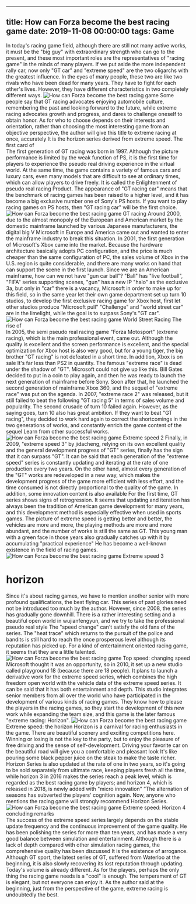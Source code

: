 
---
title: How can Forza become the best racing game
date: 2019-11-08 00:00:00
tags:  Game
---
In today's racing game field, although there are still not many active works, it must be the "big guy" with extraordinary strength who can go to the present, and these most important roles are the representatives of "racing game" in the minds of many players. If we put aside the more independent rally car, now only "GT car" and "extreme speed" are the two oligarchs with the greatest influence. In the eyes of many people, these two are like two rivals who have been dead for many years. They have to fight for each other's lives. However, they have different characteristics in two completely different ways.
![How can Forza become the best racing game](7c856f675e164b1c89c43b36460e2eb7.jpg)
Some people say that GT racing advocates enjoying automobile culture, remembering the past and looking forward to the future, while extreme racing advocates growth and progress, and dares to challenge oneself to obtain honor. As for who to choose depends on their interests and orientation, rather than choosing the most interesting game from an objective perspective, the author will give this title to extreme racing at once, accurately It is the horizon series derived from extreme speed.
The first card of      
The first generation of GT racing was born in 1997. Although the picture performance is limited by the weak function of PS, it is the first time for players to experience the pseudo real driving experience in the virtual world. At the same time, the game contains a variety of famous cars and luxury cars, even many models that are difficult to see at ordinary times, which can allow players to drive freely. It is called the Enlightenment of pseudo real racing Product. The appearance of "GT racing car" means that the benchmark of racing games has been raised to a higher level, and it has become a big exclusive number one of Sony's PS hosts. If you want to play racing games on PS hosts, then "GT racing car" will be the first choice.
![How can Forza become the best racing game](7132431e7f5249538001c56920685a92.jpg)
GT racing
Around 2000, due to the almost monopoly of the European and American market by the domestic mainframe launched by various Japanese manufacturers, the digital big V Microsoft in Europe and America came out and wanted to enter the mainframe industry to break this situation. In 2001, the first generation of Microsoft's Xbox came into the market. Because the hardware architecture basically adopts PC configuration, and the price is much cheaper than the same configuration of PC, the sales volume of Xbox in the U.S. region is quite considerable, and there are many works on hand that can support the scene in the first launch. Since we are an American mainframe, how can we not have "gun car ball"? "Ball" has "live football", "FIFA" series supporting scenes, "gun" has a new IP "halo" as the exclusive 3a, but only in "car" there is a vacancy, Microsoft in order to make up for this field, so in the same year let their own game department set up turn 10 studios, to develop the first exclusive racing game for Xbox host, first let other studios produce "Microsoft pull" "Challenge" and "world street car" are in the limelight, while the goal is to surpass Sony's "GT car".
![How can Forza become the best racing game](b9d09229796a4412ad996467be30f6b7.jpg)
World Street Racing
The rise of      
In 2005, the semi pseudo real racing game "Forza Motosport" (extreme racing), which is the main professional event, came out. Although the quality is excellent and the screen performance is excellent, and the special optimization for Xbox host is also very good, but for a young tiger, the big brother "GT racing" is not defeated in a short time. In addition, Xbox is on sale It's far less than PS2 in quantity. The famous "extreme race" is dead under the shadow of "GT". Microsoft could not give up like this. Bill Gates decided to put in a coin to play again, and then he was ready to launch the next generation of mainframe before Sony. Soon after that, he launched the second generation of mainframe Xbox 360, and the sequel of "extreme race" was put on the agenda.
In 2007, "extreme race 2" was released, but it still failed to beat the following "GT racing 5" in terms of sales volume and popularity. The second crusade of turn 10 failed again. However, as the saying goes, turn 10 also has great ambition. If they want to beat "GT racing", they decided to work hard again to correct the shortcomings in the two generations of works, and constantly enrich the game content of the sequel Learn from other successful works.
![How can Forza become the best racing game](b36f1222316e48fb9907f817aaace366.jpg)
Extreme speed 2
Finally, in 2009, "extreme speed 3" by jidacheng, relying on its own excellent quality and the general development progress of "GT" series, finally has the sign that it can surpass "GT". It can be said that each generation of the "extreme speed" series is constantly updating and iterating at the rate of one production every two years. On the other hand, almost every generation of the "GT" works are redeveloped in a new way, which makes the development progress of the game more efficient with less effort, and the time consumed is not directly proportional to the quality of the game. In addition, some innovation content is also available For the first time, GT series shows signs of retrogression. It seems that updating and iteration has always been the tradition of American game development for many years, and this development method is especially effective when used in sports games. The picture of extreme speed is getting better and better, the vehicles are more and more, the playing methods are more and more abundant, and the number of works is still the same as GT. This young man with a green face in those years also gradually catches up with it by accumulating "practical experience" He has become a well-known existence in the field of racing games.
![How can Forza become the best racing game](75e59081ad6f4d47a19694ac1bc7f0d4.jpg)
Extreme speed 3
# horizon
Since it's about racing games, we have to mention another senior with more profound qualifications, the best flying car. This series of past glories need not be introduced too much by the author. However, since 2008, the series has gradually gone downhill. There is a rather interesting setting and a beautiful open world in wujianfengyun, and we try to take the professional pseudo real style The "speed change" can't satisfy the old fans of the series. The "heat trace" which returns to the pursuit of the police and bandits is still hard to reach the once prosperous level although its reputation has picked up. For a kind of entertainment oriented racing game, it seems that they are a little talented.
![How can Forza become the best racing game](253e8d53bf354fbc8e87ab93855543af.jpg)
Top speed: changing speed
Microsoft thought it was an opportunity, so in 2010, it set up a new studio called playground 18 (because there are 18 people). It plans to launch a derivative work for the extreme speed series, which combines the high freedom open world with the vehicle data of the extreme speed series. It can be said that it has both entertainment and depth. This studio integrates senior members from all over the world who have participated in the development of various kinds of racing games. They know how to please the players in the racing games, so they start the development of this new work while expanding the team size, and this game is the later famous "extreme racing: Horizon".
![How can Forza become the best racing game](0157cc4c83ac4a6d82ec994cbdc0353e.jpg)
Extreme speed: the horizon
Horizon is a carnival for racing enthusiasts in the game. There are beautiful scenery and exciting competitions here. Winning or losing is not the key to the party, but to enjoy the pleasure of free driving and the sense of self-development. Driving your favorite car on the beautiful road will give you a comfortable and pleasant look It's like pouring some black pepper juice on the steak to make the taste richer. Horizon Series is also updated at the rate of one in two years, so it's going to be sold separately from ultimate race, keeping players fresh all the time, while horizon 3 in 2016 makes the series reach a peak level, which is regarded as the best racing game by players; and horizon 4, which is released in 2018, is newly added with "micro innovation" ”The alternation of seasons has subverted the players' cognition again. Now, anyone who mentions the racing game will strongly recommend Horizon Series.
![How can Forza become the best racing game](8d396e43602748e8a9553ad1bf8e7945.jpg)
Extreme speed: Horizon 4
    concluding remarks  
The success of the extreme speed series largely depends on the stable update frequency and the continuous improvement of the game quality. He has been polishing the series for more than ten years, and has made a very good balance between simulation and entertainment. Although there is a lack of depth compared with other simulation racing games, the comprehensive quality has been discussed It is the existence of arrogance. Although GT sport, the latest series of GT, suffered from Waterloo at the beginning, it is also slowly recovering its lost reputation through updating. Today's volume is already different. As for the players, perhaps the only thing the racing game needs is a "cool" is enough. The temperament of GT is elegant, but not everyone can enjoy it. As the author said at the beginning, just from the perspective of the game, extreme racing is undoubtedly the best.